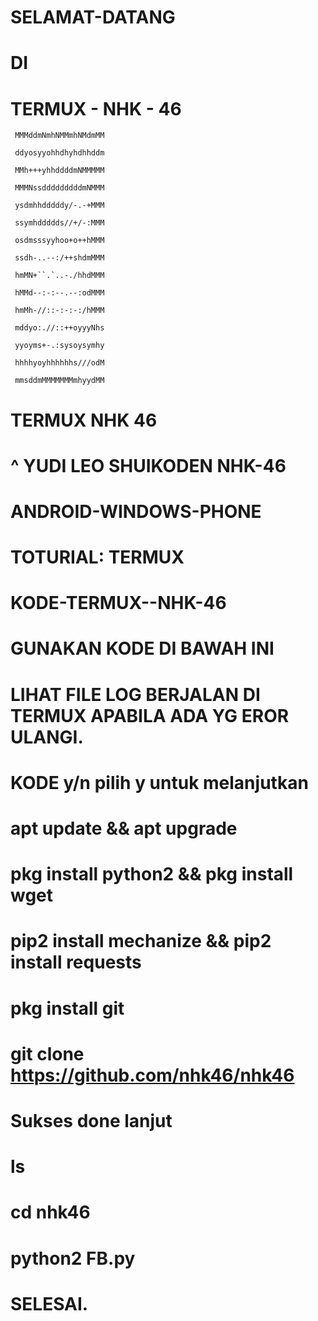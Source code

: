 # SELAMAT-DATANG

# DI

# TERMUX - NHK - 46


     MMMddmNmhNMMmhNMdmMM

     ddyosyyohhdhyhdhhddm

     MMh+++yhhddddmNMMMMM

     MMMNssdddddddddmNMMM

     ysdmhhdddddy/-.-+MMM

     ssymhddddds//+/-:MMM

     osdmsssyyhoo+o++hMMM

     ssdh-..--:/++shdmMMM

     hmMN+``.`..-./hhdMMM

     hMMd--:-:--.--:odMMM

     hmMh-//::-:-:-:/hMMM

     mddyo:.//::++oyyyNhs

     yyoyms+-.:sysoysymhy

     hhhhyoyhhhhhhs///odM

     mmsddmMMMMMMMmhyydMM




# TERMUX NHK 46

# ^ YUDI LEO SHUIKODEN NHK-46

# ANDROID-WINDOWS-PHONE

# TOTURIAL: TERMUX

# KODE-TERMUX--NHK-46
# GUNAKAN KODE DI BAWAH INI
# LIHAT FILE LOG BERJALAN DI TERMUX APABILA ADA YG EROR ULANGI. 
# KODE y/n pilih y untuk melanjutkan
# apt update && apt upgrade
# pkg install python2 && pkg install wget
# pip2 install mechanize && pip2 install requests
# pkg install git
# git clone https://github.com/nhk46/nhk46
# Sukses done lanjut
# ls
# cd nhk46
# python2 FB.py
# SELESAI.
